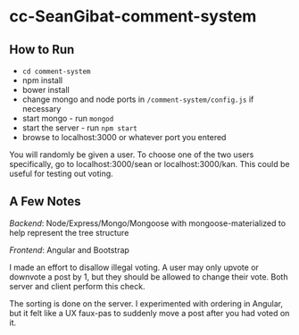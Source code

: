 # cc-SeanGibat-comment-system

## How to Run

* ```cd comment-system```
* npm install
* bower install
* change mongo and node ports in ```/comment-system/config.js``` if necessary
* start mongo - run ```mongod```
* start the server - run ```npm start```
* browse to localhost:3000 or whatever port you entered

You will randomly be given a user. To choose one of the two users specifically, go to localhost:3000/sean or localhost:3000/kan. This could be useful for testing out voting.

## A Few Notes

*Backend*: Node/Express/Mongo/Mongoose with mongoose-materialized to help represent the tree structure

*Frontend*: Angular and Bootstrap

I made an effort to disallow illegal voting. A user may only upvote or downvote a post by 1, but they should be allowed to change their vote. Both server and client perform this check.

The sorting is done on the server. I experimented with ordering in Angular, but it felt like a UX faux-pas to suddenly move a post after you had voted on it.
